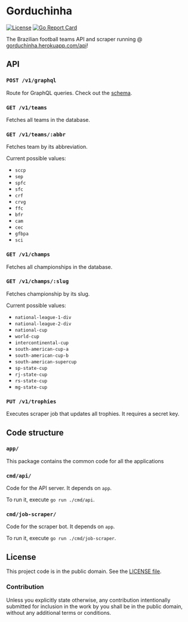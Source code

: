 # Gorduchinha

[![License][badge-1-img]][badge-1-link]
[![Go Report Card][badge-2-img]][badge-2-link]

The Brazilian football teams API and scraper running @
[gorduchinha.herokuapp.com/api][1]!

## API

### `POST /v1/graphql`

Route for GraphQL queries. Check out the [schema][2].

### `GET /v1/teams`

Fetches all teams in the database.

### `GET /v1/teams/:abbr`

Fetches team by its abbreviation.

Current possible values:
- `sccp`
- `sep`
- `spfc`
- `sfc`
- `crf`
- `crvg`
- `ffc`
- `bfr`
- `cam`
- `cec`
- `gfbpa`
- `sci`

### `GET /v1/champs`

Fetches all championships in the database.

### `GET /v1/champs/:slug`

Fetches championship by its slug.

Current possible values:
- `national-league-1-div`
- `national-league-2-div`
- `national-cup`
- `world-cup`
- `intercontinental-cup`
- `south-american-cup-a`
- `south-american-cup-b`
- `south-american-supercup`
- `sp-state-cup`
- `rj-state-cup`
- `rs-state-cup`
- `mg-state-cup`

### `PUT /v1/trophies`

Executes scraper job that updates all trophies. It requires a secret
key.

## Code structure

### `app/`

This package contains the common code for all the applications

### `cmd/api/`

Code for the API server. It depends on `app`.

To run it, execute `go run ./cmd/api`.

### `cmd/job-scraper/`

Code for the scraper bot. It depends on `app`.

To run it, execute `go run ./cmd/job-scraper`.

## License

This project code is in the public domain. See the [LICENSE file][3].

### Contribution

Unless you explicitly state otherwise, any contribution intentionally
submitted for inclusion in the work by you shall be in the public
domain, without any additional terms or conditions.

[1]: http://gorduchinha.herokuapp.com/api/
[2]: ./static/graphql/schema.gql
[3]: ./LICENSE

[badge-1-img]: https://img.shields.io/github/license/Nhanderu/gorduchinha?style=flat-square
[badge-1-link]: https://github.com/Nhanderu/gorduchinha/blob/master/LICENSE
[badge-2-img]: https://goreportcard.com/badge/github.com/Nhanderu/gorduchinha?style=flat-square
[badge-2-link]: https://goreportcard.com/report/github.com/Nhanderu/gorduchinha
